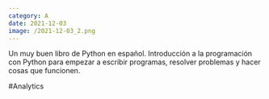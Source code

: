 ```yaml
--- 
category: A 
date: 2021-12-03 
image: /2021-12-03_2.png 
--- 
```


Un muy buen libro de Python en español. Introducción a la programación con Python para empezar a escribir programas, resolver problemas y hacer cosas que funcionen.

#Analytics